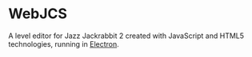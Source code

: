 WebJCS
======

A level editor for Jazz Jackrabbit 2 created with JavaScript and HTML5 technologies, running in [Electron](http://electron.atom.io).
